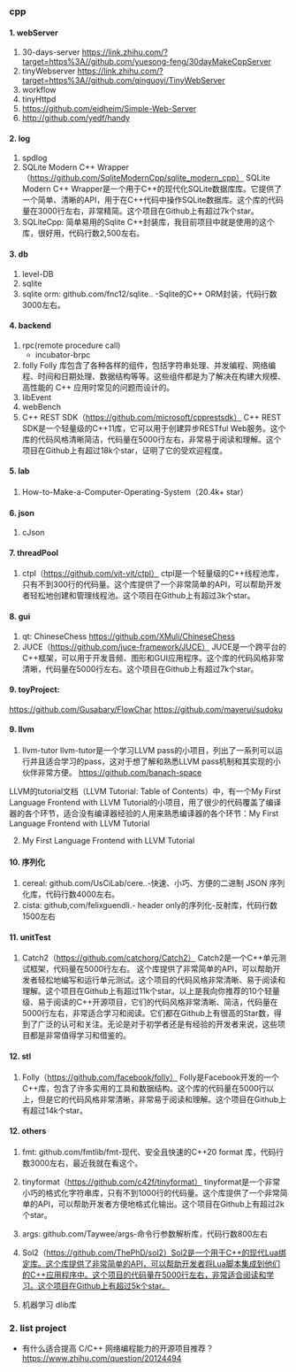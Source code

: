 ### cpp

#### 1. webServer
1. 30-days-server
https://link.zhihu.com/?target=https%3A//github.com/yuesong-feng/30dayMakeCppServer
2. tinyWebserver
https://link.zhihu.com/?target=https%3A//github.com/qinguoyi/TinyWebServer
3. workflow
4. tinyHttpd
5. https://github.com/eidheim/Simple-Web-Server
6. http://github.com/yedf/handy

#### 2. log
1. spdlog
2. SQLite Modern C++ Wrapper（https://github.com/SqliteModernCpp/sqlite_modern_cpp）
    SQLite Modern C++ Wrapper是一个用于C++的现代化SQLite数据库库。它提供了一个简单、清晰的API，用于在C++代码中操作SQLite数据库。这个库的代码量在3000行左右，非常精简。这个项目在Github上有超过7k个star。
3. SQLiteCpp:
    简单易用的Sqlite C++封装库，我目前项目中就是使用的这个库，很好用，代码行数2,500左右。


#### 3. db
1. level-DB
2. sqlite
3. sqlite orm: 
    github.com/fnc12/sqlite.. -Sqlite的C++ ORM封装，代码行数3000左右。

#### 4. backend
1. rpc(remote procedure call)
    * incubator-brpc
2. folly
    Folly 库包含了各种各样的组件，包括字符串处理、并发编程、网络编程、时间和日期处理、数据结构等等。这些组件都是为了解决在构建大规模、高性能的 C++ 应用时常见的问题而设计的。
3. libEvent
4. webBench
5. C++ REST SDK（https://github.com/microsoft/cpprestsdk）
    C++ REST SDK是一个轻量级的C++11库，它可以用于创建异步RESTful Web服务。这个库的代码风格清晰简洁，代码量在5000行左右，非常易于阅读和理解。这个项目在Github上有超过18k个star，证明了它的受欢迎程度。

#### 5. lab
1. How-to-Make-a-Computer-Operating-System（20.4k+ star）


#### 6. json
1. cJson

#### 7. threadPool
1. ctpl（https://github.com/vit-vit/ctpl）
    ctpl是一个轻量级的C++线程池库，只有不到300行的代码量。这个库提供了一个非常简单的API，可以帮助开发者轻松地创建和管理线程池。这个项目在Github上有超过3k个star。

#### 8. gui
1. qt: ChineseChess
    https://github.com/XMuli/ChineseChess
2. JUCE（https://github.com/juce-framework/JUCE）
    JUCE是一个跨平台的C++框架，可以用于开发音频、图形和GUI应用程序。这个库的代码风格非常清晰，代码量在5000行左右。这个项目在Github上有超过7k个star。

#### 9. toyProject:
https://github.com/Gusabary/FlowChar
https://github.com/mayerui/sudoku

#### 9. llvm
1. llvm-tutor
llvm-tutor是一个学习LLVM pass的小项目，列出了一系列可以运行并且适合学习的pass，这对于想了解和熟悉LLVM pass机制和其实现的小伙伴非常方便。
https://github.com/banach-space

LLVM的tutorial文档（LLVM Tutorial: Table of Contents）中，有一个My First Language Frontend with LLVM Tutorial的小项目，用了很少的代码覆盖了编译器的各个环节，适合没有编译器经验的人用来熟悉编译器的各个环节：My First Language Frontend with LLVM Tutorial

2. My First Language Frontend with LLVM Tutorial

#### 10. 序列化
1. cereal: github.com/UsCiLab/cere..-快速、小巧、方便的二进制 JSON 序列化库，代码行数4000左右。
2. cista: github,com/felixguendli.- header only的序列化-反射库，代码行数1500左右

#### 11. unitTest
1. Catch2（https://github.com/catchorg/Catch2）
    Catch2是一个C++单元测试框架，代码量在5000行左右。
    这个库提供了非常简单的API，可以帮助开发者轻松地编写和运行单元测试。这个项目的代码风格非常清晰、易于阅读和理解。这个项目在Github上有超过11k个star。以上是我向你推荐的10个轻量级、易于阅读的C++开源项目，它们的代码风格非常清晰、简洁，代码量在5000行左右，非常适合学习和阅读。它们都在Github上有很高的Star数，得到了广泛的认可和关注。无论是对于初学者还是有经验的开发者来说，这些项目都是非常值得学习和借鉴的。


#### 12. stl
1. Folly（https://github.com/facebook/folly）
    Folly是Facebook开发的一个C++库，包含了许多实用的工具和数据结构。这个库的代码量在5000行以上，但是它的代码风格非常清晰，非常易于阅读和理解。这个项目在Github上有超过14k个star。

#### 12. others
1. fmt: 
    github.com/fmtlib/fmt-现代、安全且快速的C++20 format 库，代码行数3000左右，最近我就在看这个。

2. tinyformat（https://github.com/c42f/tinyformat）
    tinyformat是一个非常小巧的格式化字符串库，只有不到1000行的代码量。这个库提供了一个非常简单的API，可以帮助开发者方便地格式化输出。这个项目在Github上有超过2k个star。

3. args: github.com/Taywee/args-命令行参数解析库，代码行数800左右

4. Sol2（https://github.com/ThePhD/sol2）Sol2是一个用于C++的现代Lua绑定库。这个库提供了非常简单的API，可以帮助开发者将Lua脚本集成到他们的C++应用程序中。这个项目的代码量在5000行左右，非常适合阅读和学习。这个项目在Github上有超过5k个star。

5. 机器学习
    dlib库

### 2. list project
* 有什么适合提高 C/C++ 网络编程能力的开源项目推荐？
  https://www.zhihu.com/question/20124494
